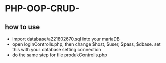 # PHP-OOP-CRUD-

## how to use

- import database/a221802670.sql into your mariaDB
- open loginControlls.php, then change $host, $user, $pass, $dbase. set this with your database setting connection
- do the same step for file produkControlls.php
